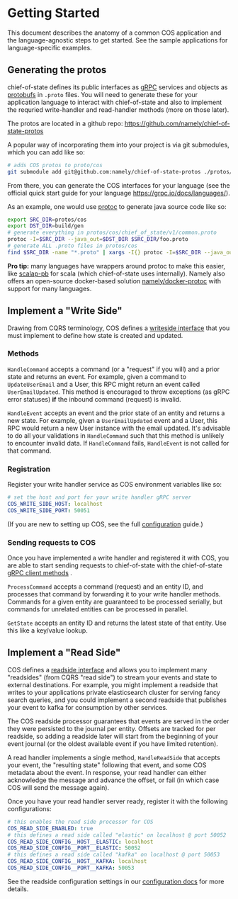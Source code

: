 # Getting Started

This document describes the anatomy of a common COS application and the language-agnostic steps to get started. See the
sample applications for language-specific examples.

## Generating the protos

chief-of-state defines its public interfaces as [gRPC](https://grpc.io/) services and objects
as [protobufs](https://developers.google.com/protocol-buffers) in `.proto` files. You will need to generate these for
your application language to interact with chief-of-state and also to implement the requried write-handler and
read-handler methods (more on those later).

The protos are located in a github repo: https://github.com/namely/chief-of-state-protos

A popular way of incorporating them into your project is via git submodules, which you can add like so:

```sh
# adds COS protos to proto/cos
git submodule add git@github.com:namely/chief-of-state-protos ./protos/cos
```

From there, you can generate the COS interfaces for your language (see the official quick start guide for your
language https://grpc.io/docs/languages/).

As an example, one would use [protoc](https://grpc.io/docs/protoc-installation/) to generate java source code like so:

```sh
export SRC_DIR=protos/cos
export DST_DIR=build/gen
# generate everything in protos/cos/chief_of_state/v1/common.proto
protoc -I=$SRC_DIR --java_out=$DST_DIR $SRC_DIR/foo.proto
# generate ALL .proto files in protos/cos
find $SRC_DIR -name "*.proto" | xargs -I{} protoc -I=$SRC_DIR --java_out=$DST_DIR {}
```

**Pro tip:** many languages have wrappers around protoc to make this easier,
like [scalap-pb](https://scalapb.github.io/) for scala (which chief-of-state uses internally). Namely also offers an
open-source docker-based solution
[namely/docker-protoc](https://github.com/namely/docker-protoc) with support for many languages.

## Implement a "Write Side"

Drawing from CQRS terminology, COS defines
a [writeside interface](https://github.com/namely/chief-of-state-protos/blob/master/chief_of_state/v1/writeside.proto)
that you must implement to define how state is created and updated.

### Methods

`HandleCommand` accepts a command (or a "request" if you will) and a prior state and returns an event. For example,
given a command to `UpdateUserEmail` and a User, this RPC might return an event called `UserEmailUpdated`. This method
is encouraged to throw exceptions (as gRPC error statuses) **if** the inbound command (request) is invalid.

`HandleEvent` accepts an event and the prior state of an entity and returns a new state. For example, given
a `UserEmailUpdated` event and a User, this RPC would return a new User instance with the email updated. It's advisable
to do all your validations in `HandleCommand` such that this method is unlikely to encounter invalid data.
If `HandleCommand` fails, `HandleEvent` is not called for that command.

### Registration

Register your write handler service as COS environment variables like so:

```yaml
# set the host and port for your write handler gRPC server
COS_WRITE_SIDE_HOST: localhost
COS_WRITE_SIDE_PORT: 50051
```

(If you are new to setting up COS, see the full [configuration](configuration.md) guide.)

### Sending requests to COS

Once you have implemented a write handler and registered it with COS, you are able to start sending requests to
chief-of-state with the
chief-of-state [gRPC client methods](https://github.com/namely/chief-of-state-protos/blob/master/chief_of_state/v1/service.proto)
.

`ProcessCommand` accepts a command (request) and an entity ID, and processes that command by forwarding it to your write
handler methods. Commands for a given entity are guaranteed to be processed serially, but commands for unrelated
entities can be processed in parallel.

`GetState` accepts an entity ID and returns the latest state of that entity. Use this like a key/value lookup.

## Implement a "Read Side"

COS defines
a [readside interface](https://github.com/namely/chief-of-state-protos/blob/master/chief_of_state/v1/readside.proto) and
allows you to implement many "readsides" (from CQRS "read side") to stream your events and state to external
destinations. For example, you might implement a readside that writes to your applications private elasticsearch cluster
for serving fancy search queries, and you could implement a second readside that publishes your event to kafka for
consumption by other services.

The COS readside processor guarantees that events are served in the order they were persisted to the journal per entity.
Offsets are tracked for per readside, so adding a readside later will start from the beginning of your event journal (or
the oldest available event if you have limited retention).

A read handler implements a single method, `HandleReadSide` that accepts your event, the "resulting state" following
that event, and some COS metadata about the event. In response, your read handler can either acknowledge the message and
advance the offset, or fail (in which case COS will send the message again).

Once you have your read handler server ready, register it with the following configurations:

```yaml
# this enables the read side processor for COS
COS_READ_SIDE_ENABLED: true
# this defines a read side called "elastic" on localhost @ port 50052
COS_READ_SIDE_CONFIG__HOST__ELASTIC: localhost
COS_READ_SIDE_CONFIG__PORT__ELASTIC: 50052
# this defines a read side called "kafka" on localhost @ port 50053
COS_READ_SIDE_CONFIG__HOST__KAFKA: localhost
COS_READ_SIDE_CONFIG__PORT__KAFKA: 50053
```

See the readside configuration settings in our [configuration docs](./configuration.md) for more details.
